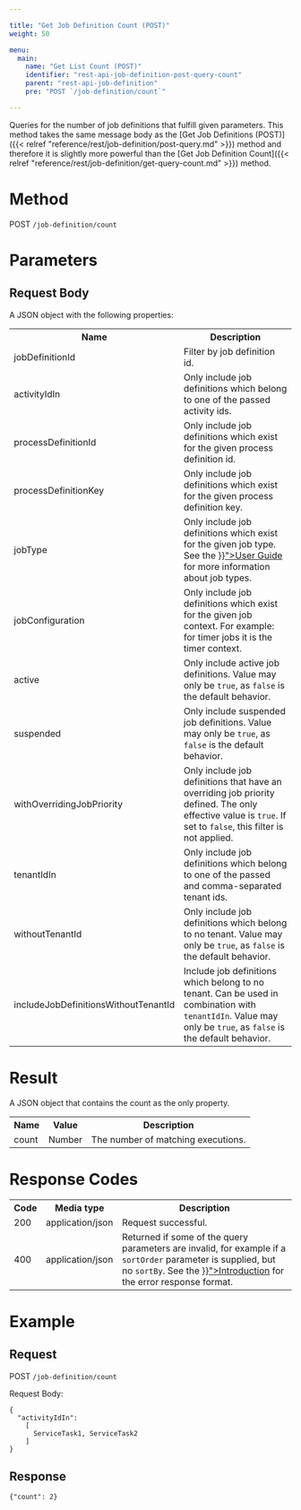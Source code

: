 ```yaml
---

title: "Get Job Definition Count (POST)"
weight: 50

menu:
  main:
    name: "Get List Count (POST)"
    identifier: "rest-api-job-definition-post-query-count"
    parent: "rest-api-job-definition"
    pre: "POST `/job-definition/count`"

---
```



Queries for the number of job definitions that fulfill given parameters. This method takes the same message body as the [Get Job Definitions (POST)]({{< relref "reference/rest/job-definition/post-query.md" >}}) method and therefore it is slightly more powerful than the [Get Job Definition Count]({{< relref "reference/rest/job-definition/get-query-count.md" >}}) method.


# Method

POST `/job-definition/count`


# Parameters

## Request Body

A JSON object with the following properties:

<table class="table table-striped">
  <tr>
    <th>Name</th>
    <th>Description</th>
  </tr>
  <tr>
    <td>jobDefinitionId</td>
    <td>Filter by job definition id.</td>
  </tr>
  <tr>
    <td>activityIdIn</td>
    <td>Only include job definitions which belong to one of the passed activity ids.</td>
  </tr>
  <tr>
    <td>processDefinitionId</td>
    <td>Only include job definitions which exist for the given process definition id.</td>
  </tr>
  <tr>
    <td>processDefinitionKey</td>
    <td>Only include job definitions which exist for the given process definition key.</td>
  </tr>
  <tr>
    <td>jobType</td>
    <td>Only include job definitions which exist for the given job type. See the <a href="{{< relref "user-guide/process-engine/the-job-executor.md#job-creation" >}}">User Guide</a> for more information about job types.</td>
  </tr>
  <tr>
    <td>jobConfiguration</td>
    <td>Only include job definitions which exist for the given job context. For example: for timer jobs it is the timer context.</td>
  </tr>
  <tr>
    <td>active</td>
    <td>Only include active job definitions. Value may only be <code>true</code>, as <code>false</code> is the default behavior.</td>
  </tr>
  <tr>
    <td>suspended</td>
    <td>Only include suspended job definitions. Value may only be <code>true</code>, as <code>false</code> is the default behavior.</td>
  </tr>
  <tr>
    <td>withOverridingJobPriority</td>
    <td>Only include job definitions that have an overriding job priority defined. The only effective value is <code>true</code>. If set to <code>false</code>, this filter is not applied.</td>
  </tr>
  <tr>
    <td>tenantIdIn</td>
    <td>Only include job definitions which belong to one of the passed and comma-separated tenant ids.</td>
  </tr>  
  <tr>
    <td>withoutTenantId</td>
    <td>Only include job definitions which belong to no tenant. Value may only be <code>true</code>, as <code>false</code> is the default behavior.</td>
  </tr>
  <tr>
    <td>includeJobDefinitionsWithoutTenantId</td>
    <td>Include job definitions which belong to no tenant. Can be used in combination with <code>tenantIdIn</code>. Value may only be <code>true</code>, as <code>false</code> is the default behavior.</td>
  </tr>
</table>


# Result

A JSON object that contains the count as the only property.

<table class="table table-striped">
  <tr>
    <th>Name</th>
    <th>Value</th>
    <th>Description</th>
  </tr>
  <tr>
    <td>count</td>
    <td>Number</td>
    <td>The number of matching executions.</td>
  </tr>
</table>


# Response Codes

<table class="table table-striped">
  <tr>
    <th>Code</th>
    <th>Media type</th>
    <th>Description</th>
  </tr>
  <tr>
    <td>200</td>
    <td>application/json</td>
    <td>Request successful.</td>
  </tr>
  <tr>
    <td>400</td>
    <td>application/json</td>
    <td>Returned if some of the query parameters are invalid, for example if a <code>sortOrder</code> parameter is supplied, but no <code>sortBy</code>. See the <a href="{{< relref "reference/rest/overview/index.md#error-handling" >}}">Introduction</a> for the error response format.</td>
  </tr>
</table>


# Example

## Request

<!-- TODO: Insert a 'real' example -->
POST <code>/job-definition/count</code>

Request Body:

    {
      "activityIdIn":
        [
          ServiceTask1, ServiceTask2
        ]
    }

## Response

    {"count": 2}
